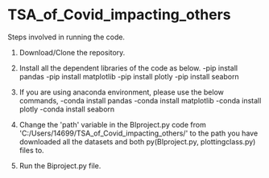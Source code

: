 # TSA_of_Covid_impacting_others
Steps involved in running the code.

1. Download/Clone the repository.
2. Install all the dependent libraries of the code as below.
    -pip install pandas
    -pip install matplotlib
    -pip install plotly
    -pip install seaborn

3. If you are using anaconda environment, please use the below commands,
    -conda install pandas
    -conda install matplotlib
    -conda install plotly
    -conda install seaborn
    
4. Change the 'path' variable in the BIproject.py code from 'C:/Users/14699/TSA_of_Covid_impacting_others/'
    to the path you have downloaded all the datasets and both py(BIproject.py, plottingclass.py) files to.
    
5. Run the Biproject.py file.
